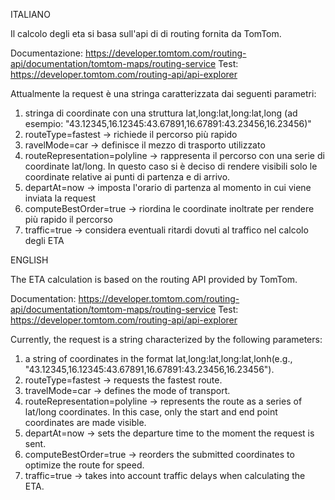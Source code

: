 
ITALIANO

Il calcolo degli eta si basa sull'api di di routing fornita da TomTom. 

Documentazione: https://developer.tomtom.com/routing-api/documentation/tomtom-maps/routing-service
Test: https://developer.tomtom.com/routing-api/api-explorer

Attualmente la request è una stringa caratterizzata dai seguenti parametri:
  1. stringa di coordinate con una struttura lat,long:lat,long:lat,long (ad esempio: "43.12345,16.12345:43.67891,16.67891:43.23456,16.23456)"
  2. routeType=fastest -> richiede il percorso più rapido
  3. ravelMode=car -> definisce il mezzo di trasporto utilizzato
  4. routeRepresentation=polyline -> rappresenta il percorso con una serie di coordinate lat/long. In questo caso si è deciso di rendere visibili solo le coordinate relative ai punti di partenza e di arrivo.
  5. departAt=now -> imposta l'orario di partenza al momento in cui viene inviata la request
  6. computeBestOrder=true -> riordina le coordinate inoltrate per rendere più rapido il percorso
  7. traffic=true -> considera eventuali ritardi dovuti al traffico nel calcolo degli ETA 
        

ENGLISH

The ETA calculation is based on the routing API provided by TomTom.

Documentation: https://developer.tomtom.com/routing-api/documentation/tomtom-maps/routing-service
Test: https://developer.tomtom.com/routing-api/api-explorer

Currently, the request is a string characterized by the following parameters:

  1. a string of coordinates in the format lat,long:lat,long:lat,lonh(e.g., "43.12345,16.12345:43.67891,16.67891:43.23456,16.23456").
  2. routeType=fastest -> requests the fastest route.
  3. travelMode=car -> defines the mode of transport.
  4. routeRepresentation=polyline -> represents the route as a series of lat/long coordinates. In this case, only the start and end point coordinates are made visible.
  5. departAt=now -> sets the departure time to the moment the request is sent.
  6. computeBestOrder=true -> reorders the submitted coordinates to optimize the route for speed.
  7. traffic=true -> takes into account traffic delays when calculating the ETA.